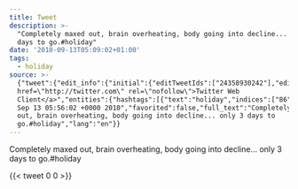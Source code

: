 ```yaml
---
title: Tweet
description: >-
  "Completely maxed out, brain overheating, body going into decline... only 3
  days to go.#holiday"
date: '2010-09-13T05:09:02+01:00'
tags:
  - holiday
source: >-
  {"tweet":{"edit_info":{"initial":{"editTweetIds":["24358930242"],"editableUntil":"2010-09-13T06:56:02.000Z","editsRemaining":"5","isEditEligible":true}},"retweeted":false,"source":"<a
  href=\"http://twitter.com\" rel=\"nofollow\">Twitter Web
  Client</a>","entities":{"hashtags":[{"text":"holiday","indices":["86","94"]}],"symbols":[],"user_mentions":[],"urls":[]},"display_text_range":["0","94"],"favorite_count":"0","id_str":"24358930242","truncated":false,"retweet_count":"0","id":"24358930242","created_at":"Mon
  Sep 13 05:56:02 +0000 2010","favorited":false,"full_text":"Completely maxed
  out, brain overheating, body going into decline... only 3 days to
  go.#holiday","lang":"en"}}
---
```

Completely maxed out, brain overheating, body going into decline... only 3 days to go.#holiday
    
{{< tweet 0 0 >}}
    
